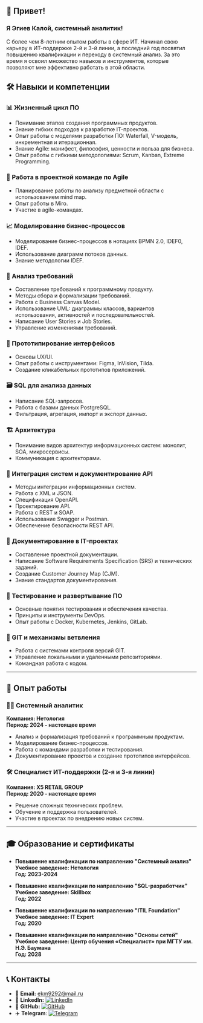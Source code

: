 ## 👋 Привет!

### Я Эгиев Калой, системный аналитик!

С более чем 8-летним опытом работы в сфере ИТ. Начинал свою карьеру в ИТ-поддержке 2-й и 3-й линии, а последний год посвятил повышению квалификации и переходу в системный анализ. За это время я освоил множество навыков и инструментов, которые позволяют мне эффективно работать в этой области.

## 🛠 Навыки и компетенции
### 📊 Жизненный цикл ПО
- Понимание этапов создания программных продуктов.
- Знание гибких подходов к разработке IT-проектов.
- Опыт работы с моделями разработки ПО: Waterfall, V-модель, инкрементная и итерационная.
- Знание Agile: манифест, философия, ценности и польза для бизнеса.
- Опыт работы с гибкими методологиями: Scrum, Kanban, Extreme Programming.
### 🧩 Работа в проектной команде по Agile
- Планирование работы по анализу предметной области с использованием mind map.
- Опыт работы в Miro.
- Участие в agile-командах.
### 📈 Моделирование бизнес-процессов
- Моделирование бизнес-процессов в нотациях BPMN 2.0, IDEF0, IDEF.
- Использование диаграмм потоков данных.
- Знание методологии IDEF.
### 📝 Анализ требований
- Составление требований к программному продукту.
- Методы сбора и формализации требований.
- Работа с Business Canvas Model.
- Использование UML: диаграммы классов, вариантов использования, активностей и последовательностей.
- Написание User Stories и Job Stories.
- Управление изменениями требований.
### 🎨 Прототипирование интерфейсов
- Основы UX/UI.
- Опыт работы с инструментами: Figma, InVision, Tilda.
- Создание кликабельных прототипов приложений.
### 🗃 SQL для анализа данных
- Написание SQL-запросов.
- Работа с базами данных PostgreSQL.
- Фильтрация, агрегация, импорт и экспорт данных.

### 🏗 Архитектура
- Понимание видов архитектур информационных систем: монолит, SOA, микросервисы.
- Коммуникация с архитекторами.
### 🔗 Интеграция систем и документирование API
- Методы интеграции информационных систем.
- Работа с XML и JSON.
- Спецификация OpenAPI.
- Проектирование API.
- Работа с REST и SOAP.
- Использование Swagger и Postman.
- Обеспечение безопасности REST API.
### 📂 Документирование в IT-проектах
- Составление проектной документации.
- Написание Software Requirements Specification (SRS) и технических заданий.
- Создание Customer Journey Map (CJM).
- Знание стандартов документирования.
### 🧪 Тестирование и развертывание ПО
- Основные понятия тестирования и обеспечения качества.
- Принципы и инструменты DevOps.
- Опыт работы с Docker, Kubernetes, Jenkins, GitLab.
### 🐙 GIT и механизмы ветвления
- Работа с системами контроля версий GIT.
- Управление локальными и удаленными репозиториями.
- Командная работа с кодом.

---
## 💼 Опыт работы
### 🧑‍💻 Системный аналитик
**Компания: Нетология**  
**Период: 2024 - настоящее время**  
- Анализ и формализация требований к программным продуктам.
- Моделирование бизнес-процессов.
- Работа с командами разработки и тестирования.
- Документирование проектов и создание прототипов интерфейсов.

### 🛠 Специалист ИТ-поддержки (2-я и 3-я линии)
**Компания: X5 RETAIL GROUP**  
**Период: 2020 - настоящее время**  
- Решение сложных технических проблем.
- Обучение и поддержка пользователей.
- Участие в проектах по внедрению новых систем.
---
## 🎓 Образование и сертификаты
- **Повышение квалификации по направлению "Системный анализ"**  
  **Учебное заведение: Нетология**  
  **Год: 2023-2024**
  
- **Повышение квалификации по направлению "SQL-разработчик"**  
  **Учебное заведение: Skillbox**  
  **Год: 2022**
  
- **Повышение квалификации по направлению "ITIL Foundation"**  
  **Учебное заведение:  IT Expert**  
  **Год: 2020**

- **Повышение квалификации по направлению "Основы сетей"**  
  **Учебное заведение: Центр обучения «Специалист» при МГТУ им. Н.Э. Баумана**  
  **Год: 2028**
---
## 📞 Контакты

- 📧 **Email:** ekm9292@mail.ru
- 🔗 **LinkedIn:** [![LinkedIn](https://img.shields.io/badge/LinkedIn-0A66C2?style=flat&logo=linkedin&logoColor=white)](https://www.linkedin.com/in/kaloy)
- 🐙 **GitHub:** [![GitHub](https://img.shields.io/badge/GitHub-181717?style=flat&logo=github&logoColor=white)](https://github.com/kaloyegi/)
- ✈️ **Telegram**: [![Telegram](https://img.shields.io/badge/Telegram-2CA5E0?style=flat&logo=telegram&logoColor=white)](https://t.me/kaloy)  

